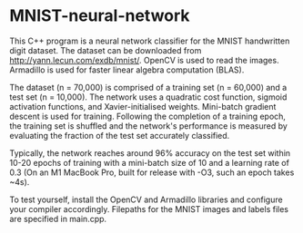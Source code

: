# MNIST-neural-network

This C++ program is a neural network classifier for the MNIST handwritten digit dataset. The dataset can be downloaded from http://yann.lecun.com/exdb/mnist/. OpenCV is used to read the images. Armadillo is used for faster linear algebra computation (BLAS).

The dataset (n = 70,000) is comprised of a training set (n = 60,000) and a test set (n = 10,000). The network uses a quadratic cost function, sigmoid activation functions, and Xavier-initialised weights. Mini-batch gradient descent is used for training. Following the completion of a training epoch, the training set is shuffled and the network's performance is measured by evaluating the fraction of the test set accurately classified.

Typically, the network reaches around 96% accuracy on the test set within 10-20 epochs of training with a mini-batch size of 10 and a learning rate of 0.3 (On an M1 MacBook Pro, built for release with -O3, such an epoch takes ~4s).

To test yourself, install the OpenCV and Armadillo libraries and configure your compiler accordingly. Filepaths for the MNIST images and labels files are specified in main.cpp.

